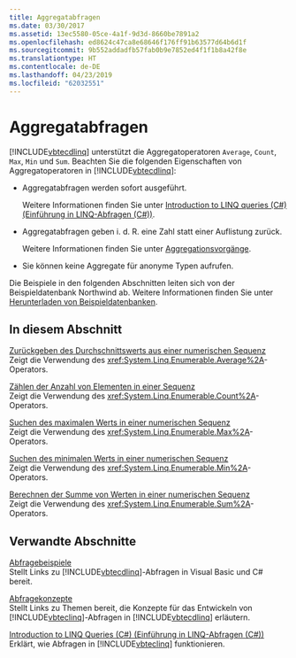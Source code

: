```yaml
---
title: Aggregatabfragen
ms.date: 03/30/2017
ms.assetid: 13ec5580-05ce-4a1f-9d3d-8660be7891a2
ms.openlocfilehash: ed8624c47ca8e68646f176ff91b63577d64b6d1f
ms.sourcegitcommit: 9b552addadfb57fab0b9e7852ed4f1f1b8a42f8e
ms.translationtype: HT
ms.contentlocale: de-DE
ms.lasthandoff: 04/23/2019
ms.locfileid: "62032551"
---
```

# <a name="aggregate-queries"></a>Aggregatabfragen
[!INCLUDE[vbtecdlinq](../../../../../../includes/vbtecdlinq-md.md)] unterstützt die Aggregatoperatoren `Average`, `Count`, `Max`, `Min` und `Sum`. Beachten Sie die folgenden Eigenschaften von Aggregatoperatoren in [!INCLUDE[vbtecdlinq](../../../../../../includes/vbtecdlinq-md.md)]:  
  
- Aggregatabfragen werden sofort ausgeführt.  
  
     Weitere Informationen finden Sie unter [Introduction to LINQ queries (C#) (Einführung in LINQ-Abfragen (C#))](~/docs/csharp/programming-guide/concepts/linq/introduction-to-linq-queries.md).  
  
- Aggregatabfragen geben i. d. R. eine Zahl statt einer Auflistung zurück.  
  
     Weitere Informationen finden Sie unter [Aggregationsvorgänge](https://docs.microsoft.com/previous-versions/visualstudio/visual-studio-2013/bb546138(v=vs.120)).  
  
- Sie können keine Aggregate für anonyme Typen aufrufen.  
  
 Die Beispiele in den folgenden Abschnitten leiten sich von der Beispieldatenbank Northwind ab. Weitere Informationen finden Sie unter [Herunterladen von Beispieldatenbanken](../../../../../../docs/framework/data/adonet/sql/linq/downloading-sample-databases.md).  
  
## <a name="in-this-section"></a>In diesem Abschnitt  
 [Zurückgeben des Durchschnittswerts aus einer numerischen Sequenz](../../../../../../docs/framework/data/adonet/sql/linq/return-the-average-value-from-a-numeric-sequence.md)  
 Zeigt die Verwendung des <xref:System.Linq.Enumerable.Average%2A>-Operators.  
  
 [Zählen der Anzahl von Elementen in einer Sequenz](../../../../../../docs/framework/data/adonet/sql/linq/count-the-number-of-elements-in-a-sequence.md)  
 Zeigt die Verwendung des <xref:System.Linq.Enumerable.Count%2A>-Operators.  
  
 [Suchen des maximalen Werts in einer numerischen Sequenz](../../../../../../docs/framework/data/adonet/sql/linq/find-the-maximum-value-in-a-numeric-sequence.md)  
 Zeigt die Verwendung des <xref:System.Linq.Enumerable.Max%2A>-Operators.  
  
 [Suchen des minimalen Werts in einer numerischen Sequenz](../../../../../../docs/framework/data/adonet/sql/linq/find-the-minimum-value-in-a-numeric-sequence.md)  
 Zeigt die Verwendung des <xref:System.Linq.Enumerable.Min%2A>-Operators.  
  
 [Berechnen der Summe von Werten in einer numerischen Sequenz](../../../../../../docs/framework/data/adonet/sql/linq/compute-the-sum-of-values-in-a-numeric-sequence.md)  
 Zeigt die Verwendung des <xref:System.Linq.Enumerable.Sum%2A>-Operators.  
  
## <a name="related-sections"></a>Verwandte Abschnitte  
 [Abfragebeispiele](../../../../../../docs/framework/data/adonet/sql/linq/query-examples.md)  
 Stellt Links zu [!INCLUDE[vbtecdlinq](../../../../../../includes/vbtecdlinq-md.md)]-Abfragen in Visual Basic und C# bereit.  
  
 [Abfragekonzepte](../../../../../../docs/framework/data/adonet/sql/linq/query-concepts.md)  
 Stellt Links zu Themen bereit, die Konzepte für das Entwickeln von [!INCLUDE[vbteclinq](../../../../../../includes/vbteclinq-md.md)]-Abfragen in [!INCLUDE[vbtecdlinq](../../../../../../includes/vbtecdlinq-md.md)] erläutern.  
  
 [Introduction to LINQ Queries (C#) (Einführung in LINQ-Abfragen (C#))](~/docs/csharp/programming-guide/concepts/linq/introduction-to-linq-queries.md)  
 Erklärt, wie Abfragen in [!INCLUDE[vbteclinq](../../../../../../includes/vbteclinq-md.md)] funktionieren.
